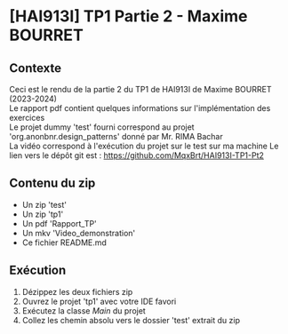 # **[HAI913I] TP1 Partie 2 - Maxime BOURRET**

## **Contexte**

Ceci est le rendu de la partie 2 du TP1 de HAI913I de Maxime BOURRET (2023-2024)\
Le rapport pdf contient quelques informations sur l'implémentation des exercices\
Le projet dummy 'test' fourni correspond au projet 'org.anonbnr.design_patterns' donné par Mr. RIMA Bachar\
La vidéo correspond à l'exécution du projet sur le test sur ma machine 
Le lien vers le dépôt git est : https://github.com/MqxBrt/HAI913I-TP1-Pt2

## **Contenu du zip**

- Un zip 'test'
- Un zip 'tp1'
- Un pdf 'Rapport_TP'
- Un mkv 'Video_demonstration'
- Ce fichier README.md

## **Exécution**

1) Dézippez les deux fichiers zip
2) Ouvrez le projet 'tp1' avec votre IDE favori
3) Exécutez la classe *Main* du projet
4) Collez les chemin absolu vers le dossier 'test' extrait du zip